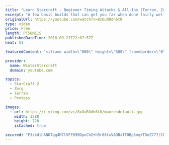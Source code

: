 ```yaml
---
title: "Learn Starcraft - Beginner Timing Attacks & All-Ins (Terran, Zerg & Protoss)"
excerpt: "A few basic builds that can get you far when done fairly well. Also important is how not to overextend and lose everything."
originalUrl: https://youtube.com/watch?v=8xOuROdh6t0
type: video
price: Free
length: PT58M11S
publishedDateTime: 2018-09-21T22:07:57Z
heat: 51

featuredContent: "<iframe width=\"800\" height=\"500\" frameborder=\"0\" src=\"https://www.youtube.com/embed/8xOuROdh6t0\" allow=\"accelerometer; autoplay; encrypted-media; gyroscope; picture-in-picture\" allowfullscreen></iframe>"

provider:
  name: WinterStarcraft
  domain: youtube.com

topics:
  - StarCraft 2
  - Zerg
  - Terran
  - Protoss

images:
  - url: https://i.ytimg.com/vi/8xOuROdh6t0/maxresdefault.jpg
    width: 1280
    height: 720
    isCached: true

secured: "F3zkdlhANKTqq4M7lVFF699DpnCh2+h9r88txVAOBxTFOBpSmq+T5eZ777/CPFBDgLF57UsSB2UEQmOviLIdJqAX8Y0v+7cgpETxbKnFTf+22ad+8jUqaE4VZR1q2DBac0A7SYP1onbvtyGp2j7sqOqeCVU7zFtDPrqVr31OUSDKBFFpkgK8Zcxv3MJtDiOfnIAn8o7vcp1fYCbndMEgkA+UxfxUjaiMLuRC+IumsLLFLyoO/Yn1BV28hbm93r2YVtAWSRPcRPuXZ39S83/2bMRdgFYlwhF5OwcloxKPcLRuhQ5sRTArwXhlyAlTIopwTjazJkqby7GiQ2vM4L6erBpg2/91VLjiRiqGzkH9QRnOG7uYp0ywh8JmQEGI/eBtc1llY0+CXnfdNpJg9qq4imK1AHEuD5l2JCHqc697Q+E=;v8lzed3LPRqGhIS8qMwHDA=="
---
```



